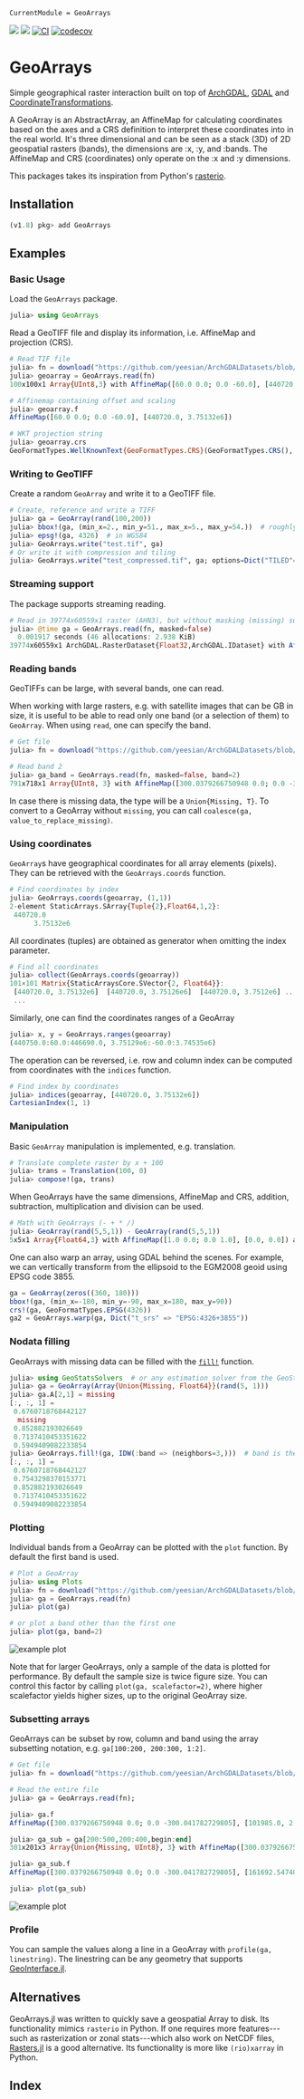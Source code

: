 ```@meta
CurrentModule = GeoArrays
```
[![](https://img.shields.io/badge/docs-dev-blue.svg)](https://evetion.github.io/GeoArrays.jl/dev) [![](https://img.shields.io/badge/docs-stable-blue.svg)](https://evetion.github.io/GeoArrays.jl/stable) [![CI](https://github.com/evetion/GeoArrays.jl/actions/workflows/CI.yml/badge.svg)](https://github.com/evetion/GeoArrays.jl/actions/workflows/CI.yml) [![codecov](https://codecov.io/gh/evetion/GeoArrays.jl/branch/master/graph/badge.svg?token=pXywTRCftQ)](https://codecov.io/gh/evetion/GeoArrays.jl)

# GeoArrays

Simple geographical raster interaction built on top of [ArchGDAL](https://github.com/yeesian/ArchGDAL.jl/), [GDAL](https://github.com/JuliaGeo/GDAL.jl) and [CoordinateTransformations](https://github.com/FugroRoames/CoordinateTransformations.jl).

A GeoArray is an AbstractArray, an AffineMap for calculating coordinates based on the axes and a CRS definition to interpret these coordinates into in the real world. It's three dimensional and can be seen as a stack (3D) of 2D geospatial rasters (bands), the dimensions are :x, :y, and :bands. The AffineMap and CRS (coordinates) only operate on the :x and :y dimensions.

This packages takes its inspiration from Python's [rasterio](https://github.com/mapbox/rasterio).

## Installation

```julia
(v1.8) pkg> add GeoArrays
```

## Examples

### Basic Usage

Load the `GeoArrays` package.

```julia
julia> using GeoArrays
```

Read a GeoTIFF file and display its information, i.e. AffineMap and projection (CRS).

```julia
# Read TIF file
julia> fn = download("https://github.com/yeesian/ArchGDALDatasets/blob/master/data/utmsmall.tif?raw=true")
julia> geoarray = GeoArrays.read(fn)
100x100x1 Array{UInt8,3} with AffineMap([60.0 0.0; 0.0 -60.0], [440720.0, 3.75132e6]) and CRS PROJCS["NAD27 / UTM zone 11N"...

# Affinemap containing offset and scaling
julia> geoarray.f
AffineMap([60.0 0.0; 0.0 -60.0], [440720.0, 3.75132e6])

# WKT projection string
julia> geoarray.crs
GeoFormatTypes.WellKnownText{GeoFormatTypes.CRS}(GeoFormatTypes.CRS(), "PROJCS[\"NAD27 / UTM zone 11N\",GEOGCS[\"NAD27\",DATUM[\"North_American_Datum_1927\",SPHEROID[\"Clarke 1866\",6378206.4,294.978698213898,AUTHORITY[\"EPSG\",\"7008\"]],AUTHORITY[\"EPSG\",\"6267\"]],PRIMEM[\"Greenwich\",0],UNIT[\"degree\",0.0174532925199433,AUTHORITY[\"EPSG\",\"9122\"]],AUTHORITY[\"EPSG\",\"4267\"]],PROJECTION[\"Transverse_Mercator\"],PARAMETER[\"latitude_of_origin\",0],PARAMETER[\"central_meridian\",-117],PARAMETER[\"scale_factor\",0.9996],PARAMETER[\"false_easting\",500000],PARAMETER[\"false_northing\",0],UNIT[\"metre\",1,AUTHORITY[\"EPSG\",\"9001\"]],AXIS[\"Easting\",EAST],AXIS[\"Northing\",NORTH],AUTHORITY[\"EPSG\",\"26711\"]]")
```

### Writing to GeoTIFF
Create a random `GeoArray` and write it to a GeoTIFF file.

```julia
# Create, reference and write a TIFF
julia> ga = GeoArray(rand(100,200))
julia> bbox!(ga, (min_x=2., min_y=51., max_x=5., max_y=54.))  # roughly the Netherlands
julia> epsg!(ga, 4326)  # in WGS84
julia> GeoArrays.write("test.tif", ga)
# Or write it with compression and tiling
julia> GeoArrays.write("test_compressed.tif", ga; options=Dict("TILED"=>"YES", "COMPRESS"=>"ZSTD"))
```

### Streaming support
The package supports streaming reading.

```julia
# Read in 39774x60559x1 raster (AHN3), but without masking (missing) support
julia> @time ga = GeoArrays.read(fn, masked=false)
  0.001917 seconds (46 allocations: 2.938 KiB)
39774x60559x1 ArchGDAL.RasterDataset{Float32,ArchGDAL.IDataset} with AffineMap([1.0433425614165472e-6 0.0; 0.0 -1.0433425614165472e-6], [0.8932098305563291, 0.11903776654646055]) and CRS PROJCS["Amersfoort / RD New",GEOGCS["Amersfoort",DATUM["Amersfoort",SPHEROID["Bessel 1841",6377397.155,299.1528128,AUTHORITY["EPSG","7004"]],AUTHORITY["EPSG","6289"]],PRIMEM["Greenwich",0,AUTHORITY["EPSG","8901"]],UNIT["degree",0.0174532925199433,AUTHORITY["EPSG","9122"]],AUTHORITY["EPSG","4289"]],PROJECTION["Oblique_Stereographic"],PARAMETER["latitude_of_origin",52.1561605555556],PARAMETER["central_meridian",5.38763888888889],PARAMETER["scale_factor",0.9999079],PARAMETER["false_easting",155000],PARAMETER["false_northing",463000],UNIT["metre",1,AUTHORITY["EPSG","9001"]],AXIS["Easting",EAST],AXIS["Northing",NORTH],AUTHORITY["EPSG","28992"]]
```

### Reading bands
GeoTIFFs can be large, with several bands, one can read.

When working with large rasters, e.g. with satellite images that can be GB in size, it is useful to be able to read only one band (or a selection of them) to `GeoArray`. When using `read`, one can specify the band.

```julia
# Get file
julia> fn = download("https://github.com/yeesian/ArchGDALDatasets/blob/master/pyrasterio/RGB.byte.tif?raw=true")

# Read band 2
julia> ga_band = GeoArrays.read(fn, masked=false, band=2)
791x718x1 Array{UInt8, 3} with AffineMap([300.0379266750948 0.0; 0.0 -300.041782729805], [101985.0, 2.826915e6]) and CRS PROJCS["UTM Zone 18, Northern Hemisphere",GEOGCS["Unknown datum based upon the WGS 84 ellipsoid",DATUM["Not_specified_based_on_WGS_84_spheroid",SPHEROID["WGS 84",6378137,298.257223563,AUTHORITY["EPSG","7030"]]],PRIMEM["Greenwich",0],UNIT["degree",0.0174532925199433,AUTHORITY["EPSG","9122"]]],PROJECTION["Transverse_Mercator"],PARAMETER["latitude_of_origin",0],PARAMETER["central_meridian",-75],PARAMETER["scale_factor",0.9996],PARAMETER["false_easting",500000],PARAMETER["false_northing",0],UNIT["metre",1,AUTHORITY["EPSG","9001"]],AXIS["Easting",EAST],AXIS["Northing",NORTH]]
```

In case there is missing data, the type will be a `Union{Missing, T}`. To convert to a GeoArray without `missing`, you can call `coalesce(ga, value_to_replace_missing)`.

### Using coordinates
`GeoArray`s have geographical coordinates for all array elements (pixels). They can be retrieved with the `GeoArrays.coords` function.

```julia
# Find coordinates by index
julia> GeoArrays.coords(geoarray, (1,1))
2-element StaticArrays.SArray{Tuple{2},Float64,1,2}:
 440720.0
      3.75132e6
```

All coordinates (tuples) are obtained as generator when omitting the index parameter.

```julia
# Find all coordinates
julia> collect(GeoArrays.coords(geoarray))
101×101 Matrix{StaticArraysCore.SVector{2, Float64}}:
 [440720.0, 3.75132e6]  [440720.0, 3.75126e6]  [440720.0, 3.7512e6] ...
 ...
```

Similarly, one can find the coordinates ranges of a GeoArray

```julia
julia> x, y = GeoArrays.ranges(geoarray)
(440750.0:60.0:446690.0, 3.75129e6:-60.0:3.74535e6)
```

The operation can be reversed, i.e. row and column index can be computed from coordinates with the `indices` function.

```julia
# Find index by coordinates
julia> indices(geoarray, [440720.0, 3.75132e6])
CartesianIndex(1, 1)
```

### Manipulation
Basic `GeoArray` manipulation is implemented, e.g. translation.
```julia
# Translate complete raster by x + 100
julia> trans = Translation(100, 0)
julia> compose!(ga, trans)
```

When GeoArrays have the same dimensions, AffineMap and CRS, addition, subtraction, multiplication and division can be used.

```julia
# Math with GeoArrays (- + * /)
julia> GeoArray(rand(5,5,1)) - GeoArray(rand(5,5,1))
5x5x1 Array{Float64,3} with AffineMap([1.0 0.0; 0.0 1.0], [0.0, 0.0]) and undefined CRS
```

One can also warp an array, using GDAL behind the scenes.
For example, we can vertically transform from the ellipsoid
to the EGM2008 geoid using EPSG code 3855.
```julia
ga = GeoArray(zeros((360, 180)))
bbox!(ga, (min_x=-180, min_y=-90, max_x=180, max_y=90))
crs!(ga, GeoFormatTypes.EPSG(4326))
ga2 = GeoArrays.warp(ga, Dict("t_srs" => "EPSG:4326+3855"))
```

### Nodata filling
GeoArrays with missing data can be filled with the [`fill!`](@ref) function.

```julia
julia> using GeoStatsSolvers  # or any estimation solver from the GeoStats ecosystem
julia> ga = GeoArray(Array{Union{Missing, Float64}}(rand(5, 1)))
julia> ga.A[2,1] = missing
[:, :, 1] =
 0.6760718768442127
  missing
 0.852882193026649
 0.7137410453351622
 0.5949409082233854
julia> GeoArrays.fill!(ga, IDW(:band => (neighbors=3,)))  # band is the hardcoded variable
[:, :, 1] =
 0.6760718768442127
 0.7543298370153771
 0.852882193026649
 0.7137410453351622
 0.5949409082233854
```

### Plotting
Individual bands from a GeoArray can be plotted with the `plot` function. By default the first band is used.

```julia
# Plot a GeoArray
julia> using Plots
julia> fn = download("https://github.com/yeesian/ArchGDALDatasets/blob/master/pyrasterio/RGB.byte.tif?raw=true")
julia> ga = GeoArrays.read(fn)
julia> plot(ga)

# or plot a band other than the first one
julia> plot(ga, band=2)
```

![example plot](docs/img/RGB.byte.png)

Note that for larger GeoArrays, only a sample of the data is plotted for performance.
By default the sample size is twice figure size. You can control this factor by calling `plot(ga, scalefactor=2)`,
where higher scalefactor yields higher sizes, up to the original GeoArray size.

### Subsetting arrays
GeoArrays can be subset by row, column and band using the array subsetting notation, e.g. `ga[100:200, 200:300, 1:2]`.

```julia
# Get file
julia> fn = download("https://github.com/yeesian/ArchGDALDatasets/blob/master/pyrasterio/RGB.byte.tif?raw=true")

# Read the entire file
julia> ga = GeoArrays.read(fn);

julia> ga.f
AffineMap([300.0379266750948 0.0; 0.0 -300.041782729805], [101985.0, 2.826915e6])

julia> ga_sub = ga[200:500,200:400,begin:end]
301x201x3 Array{Union{Missing, UInt8}, 3} with AffineMap([300.0379266750948 0.0; 0.0 -300.041782729805], [161692.54740834387, 2.767206685236769e6]) and CRS PROJCS["UTM Zone 18, Northern Hemisphere",GEOGCS["Unknown datum based upon the WGS 84 ellipsoid",DATUM["Not_specified_based_on_WGS_84_spheroid",SPHEROID["WGS 84",6378137,298.257223563,AUTHORITY["EPSG","7030"]]],PRIMEM["Greenwich",0],UNIT["degree",0.0174532925199433,AUTHORITY["EPSG","9122"]]],PROJECTION["Transverse_Mercator"],PARAMETER["latitude_of_origin",0],PARAMETER["central_meridian",-75],PARAMETER["scale_factor",0.9996],PARAMETER["false_easting",500000],PARAMETER["false_northing",0],UNIT["metre",1,AUTHORITY["EPSG","9001"]],AXIS["Easting",EAST],AXIS["Northing",NORTH]]

julia> ga_sub.f
AffineMap([300.0379266750948 0.0; 0.0 -300.041782729805], [161692.54740834387, 2.767206685236769e6])

julia> plot(ga_sub)
```
![example plot](docs/img/RGB.byte.subset.png)

### Profile
You can sample the values along a line in a GeoArray with `profile(ga, linestring)`. The linestring can be any geometry that supports [GeoInterface.jl](https://github.com/JuliaGeo/GeoInterface.jl/).


## Alternatives
GeoArrays.jl was written to quickly save a geospatial Array to disk. Its functionality mimics `rasterio` in Python. If one requires more features---such as rasterization or zonal stats---which also work on NetCDF files, [Rasters.jl](https://github.com/rafaqz/Rasters.jl/) is a good alternative. Its functionality is more like `(rio)xarray` in Python.

## Index
```@index
```
